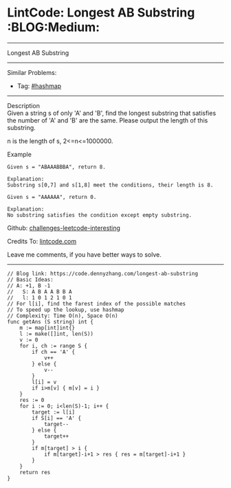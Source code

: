 # LintCode: Longest AB Substring     :BLOG:Medium:


---

Longest AB Substring  

---

Similar Problems:  
-   Tag: [#hashmap](https://code.dennyzhang.com/tag/hashmap)

---

Description  
Given a string s of only 'A' and 'B', find the longest substring that satisfies the number of 'A' and 'B' are the same. Please output the length of this substring.  

n is the length of s, 2<=n<=1000000.  

Example  

    Given s = "ABAAABBBA", return 8.
    
    Explanation:
    Substring s[0,7] and s[1,8] meet the conditions, their length is 8.

    Given s = "AAAAAA", return 0.
    
    Explanation:
    No substring satisfies the condition except empty substring.

Github: [challenges-leetcode-interesting](https://github.com/DennyZhang/challenges-leetcode-interesting/tree/master/longest-ab-substring)  

Credits To: [lintcode.com](https://www.lintcode.com/problem/longest-ab-substring/description)  

Leave me comments, if you have better ways to solve.  

---

    // Blog link: https://code.dennyzhang.com/longest-ab-substring
    // Basic Ideas:
    // A: +1, B -1
    //   S: A B A A B B A
    //   l: 1 0 1 2 1 0 1
    // For l[i], find the farest index of the possible matches
    // To speed up the lookup, use hashmap
    // Complexity: Time O(n), Space O(n)
    func getAns (S string) int {
        m := map[int]int{}
        l := make([]int, len(S))
        v := 0
        for i, ch := range S {
            if ch == 'A' {
                v++
            } else {
                v--
            }
            l[i] = v
            if i>m[v] { m[v] = i }
        }
        res := 0
        for i := 0; i<len(S)-1; i++ {
            target := l[i]
            if S[i] == 'A' {
                target--
            } else {
                target++
            }
            if m[target] > i {
                if m[target]-i+1 > res { res = m[target]-i+1 }
            }
        }
        return res
    }